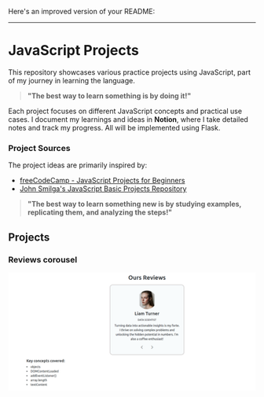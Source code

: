 Here's an improved version of your README:

---

# JavaScript Projects

This repository showcases various practice projects using JavaScript, part of my journey in learning the language.  
> **"The best way to learn something is by doing it!"**

Each project focuses on different JavaScript concepts and practical use cases. I document my learnings and ideas in **Notion**, where I take detailed notes and track my progress. All will be implemented using Flask.

### Project Sources
The project ideas are primarily inspired by:
* [freeCodeCamp - JavaScript Projects for Beginners](https://www.freecodecamp.org/news/javascript-projects-for-beginners/#heading-how-to-create-a-review-carousel)
* [John Smilga's JavaScript Basic Projects Repository](https://github.com/john-smilga/javascript-basic-projects/tree/master)

> **"The best way to learn something new is by studying examples, replicating them, and analyzing the steps!"**

## Projects

### Reviews corousel

![reviwes carousel](./app/static/images/reviewcarousel.png)